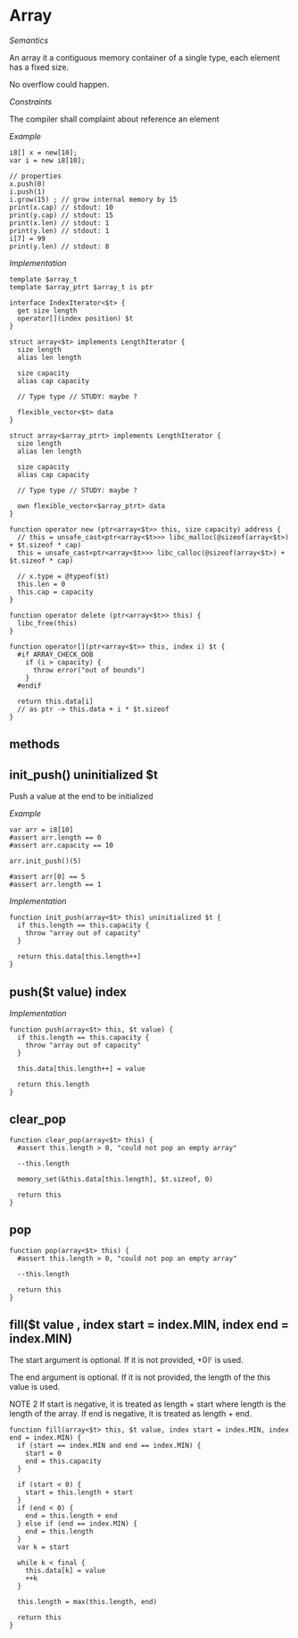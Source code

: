 # Array

*Semantics*

An array it a contiguous memory container of a single type,
each element has a fixed size.

No overflow could happen.

*Constraints*

The compiler shall complaint about reference an element






*Example*

```
i8[] x = new[10];
var i = new i8[10];

// properties
x.push(0)
i.push(1)
i.grow(15) ; // grow internal memory by 15
print(x.cap) // stdout: 10
print(y.cap) // stdout: 15
print(x.len) // stdout: 1
print(y.len) // stdout: 1
i[7] = 99
print(y.len) // stdout: 8
```

*Implementation*

```
template $array_t
template $array_ptrt $array_t is ptr

interface IndexIterator<$t> {
  get size length
  operator[](index position) $t
}

struct array<$t> implements LengthIterator {
  size length
  alias len length

  size capacity
  alias cap capacity

  // Type type // STUDY: maybe ?

  flexible_vector<$t> data
}

struct array<$array_ptrt> implements LengthIterator {
  size length
  alias len length

  size capacity
  alias cap capacity

  // Type type // STUDY: maybe ?

  own flexible_vector<$array_ptrt> data
}

function operator new (ptr<array<$t>> this, size capacity) address {
  // this = unsafe_cast<ptr<array<$t>>> libc_malloc(@sizeof(array<$t>) + $t.sizeof * cap)
  this = unsafe_cast<ptr<array<$t>>> libc_calloc(@sizeof(array<$t>) + $t.sizeof * cap)

  // x.type = @typeof($t)
  this.len = 0
  this.cap = capacity
}

function operator delete (ptr<array<$t>> this) {
  libc_free(this)
}

function operator[](ptr<array<$t>> this, index i) $t {
  #if ARRAY_CHECK_OOB
    if (i > capacity) {
      throw error("out of bounds")
    }
  #endif

  return this.data[i]
  // as ptr -> this.data + i * $t.sizeof
}
```

## methods

## init_push() uninitialized $t

Push a value at the end to be initialized

*Example*

```language
var arr = i8[10]
#assert arr.length == 0
#assert arr.capacity == 10

arr.init_push()(5)

#assert arr[0] == 5
#assert arr.length == 1
```

*Implementation*

```language
function init_push(array<$t> this) uninitialized $t {
  if this.length == this.capacity {
    throw "array out of capacity"
  }

  return this.data[this.length++]
}
```

## push($t value) index

*Implementation*

```language
function push(array<$t> this, $t value) {
  if this.length == this.capacity {
    throw "array out of capacity"
  }

  this.data[this.length++] = value

  return this.length
}
```

## clear_pop

```language
function clear_pop(array<$t> this) {
  #assert this.length > 0, "could not pop an empty array"

  --this.length

  memory_set(&this.data[this.length], $t.sizeof, 0)

  return this
}
```

## pop

```language
function pop(array<$t> this) {
  #assert this.length > 0, "could not pop an empty array"

  --this.length

  return this
}
```

## fill($t value , index start = index.MIN, index end = index.MIN)


The start argument is optional. If it is not provided, +0𝔽 is used.

The end argument is optional. If it is not provided, the length of the this value is used.

NOTE 2
If start is negative, it is treated as length + start where length is the length of the array. If end is negative, it is treated as length + end.

```language
function fill(array<$t> this, $t value, index start = index.MIN, index end = index.MIN) {
  if (start == index.MIN and end == index.MIN) {
    start = 0
    end = this.capacity
  }

  if (start < 0) {
    start = this.length + start
  }
  if (end < 0) {
    end = this.length + end
  } else if (end == index.MIN) {
    end = this.length
  }
  var k = start

  while k < final {
    this.data[k] = value
    ++k
  }

  this.length = max(this.length, end)

  return this
}
```
